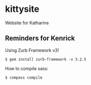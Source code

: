 kittysite
=========

Website for Katharine

Reminders for Kenrick
---------------------

Using Zurb Framework v3!

```
$ gem install zurb-framework -v 3.2.5
```

How to compile sass:

```
$ compass compile
```